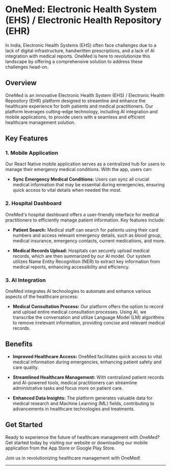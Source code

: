 # OneMed: Electronic Health System (EHS) / Electronic Health Repository (EHR)

In India, Electronic Health Systems (EHS) often face challenges due to a lack of digital infrastructure, handwritten prescriptions, and a lack of AI integration with medical reports. OneMed is here to revolutionize this landscape by offering a comprehensive solution to address these challenges head-on.

## Overview

OneMed is an innovative Electronic Health System (EHS) / Electronic Health Repository (EHR) platform designed to streamline and enhance the healthcare experience for both patients and medical practitioners. Our platform leverages cutting-edge technology, including AI integration and mobile applications, to provide users with a seamless and efficient healthcare management solution.

## Key Features

### 1. Mobile Application

Our React Native mobile application serves as a centralized hub for users to manage their emergency medical conditions. With the app, users can:

- **Sync Emergency Medical Conditions:** Users can sync all crucial medical information that may be essential during emergencies, ensuring quick access to vital details when needed the most.

### 2. Hospital Dashboard

OneMed's hospital dashboard offers a user-friendly interface for medical practitioners to efficiently manage patient information. Key features include:

- **Patient Search:** Medical staff can search for patients using their card numbers and access relevant emergency details, such as blood group, medical insurance, emergency contacts, current medications, and more.

- **Medical Records Upload:** Hospitals can securely upload medical records, which are then summarized by our AI model. Our system utilizes Name Entity Recognition (NER) to extract key information from medical reports, enhancing accessibility and efficiency.

### 3. AI Integration

OneMed integrates AI technologies to automate and enhance various aspects of the healthcare process:

- **Medical Consultation Process:** Our platform offers the option to record and upload entire medical consultation processes. Using AI, we transcribe the conversation and utilize Language Model (LM) algorithms to remove irrelevant information, providing concise and relevant medical records.

## Benefits

- **Improved Healthcare Access:** OneMed facilitates quick access to vital medical information during emergencies, enhancing patient safety and care quality.

- **Streamlined Healthcare Management:** With centralized patient records and AI-powered tools, medical practitioners can streamline administrative tasks and focus more on patient care.

- **Enhanced Data Insights:** The platform generates valuable data for medical research and Machine Learning (ML) fields, contributing to advancements in healthcare technologies and treatments.

## Get Started

Ready to experience the future of healthcare management with OneMed? Get started today by visiting our website or downloading our mobile application from the App Store or Google Play Store.


Join us in revolutionizing healthcare management with OneMed!

---

